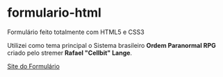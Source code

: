 # formulario-html

Formulário feito totalmente com HTML5 e CSS3

 <P>Utilizei como tema principal o Sistema brasileiro <strong>Ordem Paranormal RPG</strong> criado pelo stremer<strong> Rafael "Cellbit" Lange</strong>.</P>

<a href="https://guidorodrigues.github.io/formulario-html/formulario" target="_blank">Site do Formulário</a>
